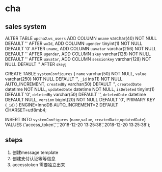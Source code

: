 # cha
## sales system

ALTER TABLE `wpcha2`.`ws_users` 
ADD COLUMN `uname` varchar(40) NOT NULL DEFAULT '' AFTER `wxId`,
ADD COLUMN `ugender` tinyint(1) NOT NULL DEFAULT '0' AFTER `uname`,
ADD COLUMN `uavatar` varchar(256) NOT NULL DEFAULT '' AFTER `ugender`,
ADD COLUMN `skey` varchar(128) NOT NULL DEFAULT '' AFTER `uavatar`,
ADD COLUMN `sessionkey` varchar(128) NOT NULL DEFAULT '' AFTER `skey`;

CREATE TABLE `systemConfigures` (
  `name` varchar(50) NOT NULL,
  `value` varchar(250) NOT NULL DEFAULT '',
  `_id` int(11) NOT NULL AUTO_INCREMENT,
  `createdBy` varchar(50) DEFAULT '',
  `createdDate` datetime NOT NULL,
  `updatedDate` datetime NOT NULL,
  `isDeleted` tinyint(1) DEFAULT '0',
  `deletedBy` varchar(50) DEFAULT '',
  `deletedDate` datetime DEFAULT NULL,
  `version` bigint(20) NOT NULL DEFAULT '0',
  PRIMARY KEY (`_id`)
) ENGINE=InnoDB AUTO_INCREMENT=2 DEFAULT CHARSET=utf8mb4;

INSERT INTO `systemConfigures` (`name`,`value`, `createdDate`,`updatedDate`) VALUES ('access_token','','2018-12-20 13:25:38','2018-12-20 13:25:38');

## steps
1. 创建message template
2. 创建支付认证等等信息
3. accesstoken 需要独立出来
